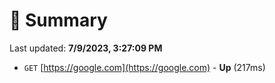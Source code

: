 # 📖 Summary
Last updated: **7/9/2023, 3:27:09 PM**

- `GET` [https://google.com](https://google.com) - **Up** (217ms)

